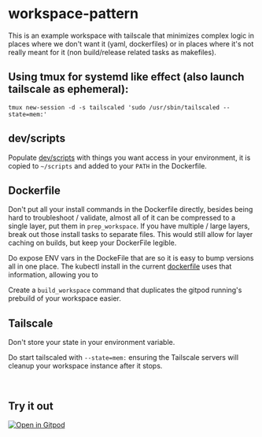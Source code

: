 # workspace-pattern

This is an example workspace with tailscale that minimizes complex logic in places where we don't want it (yaml, dockerfiles) or in places where it's not really meant for it (non build/release related tasks as makefiles).


## Using tmux for systemd like effect (also launch tailscale as ephemeral):
```
tmux new-session -d -s tailscaled 'sudo /usr/sbin/tailscaled --state=mem:'
```

## dev/scripts
Populate [dev/scripts](dev/scripts) with things you want access in your environment, it is copied to `~/scripts` and added to your `PATH` in the Dockerfile.

## Dockerfile
Don't put all your install commands in the Dockerfile directly, besides being hard to troubleshoot / validate, almost all of it can be compressed to a single layer, put them in `prep_workspace`. If you have multiple / large layers, break out those install tasks to separate files. This would still allow for layer caching on builds, but keep your DockerFile legible.

Do expose ENV vars in the DockeFile that are  so it is easy to bump versions all in one place. The kubectl install in the current [dockerfile](dev/gitpod.DockerFile) uses that information, allowing you to 

Create a `build_workspace` command that duplicates the gitpod running's prebuild of your workspace easier.

## Tailscale

Don't store your state in your environment variable.

Do start tailscaled with `--state=mem:` ensuring the Tailscale servers will cleanup your workspace instance after it stops.


<br>

## Try it out

[![Open in Gitpod](https://gitpod.io/button/open-in-gitpod.svg)](https://gitpod.io/#https://github.com/mrzarquon/workspace-pattern)

